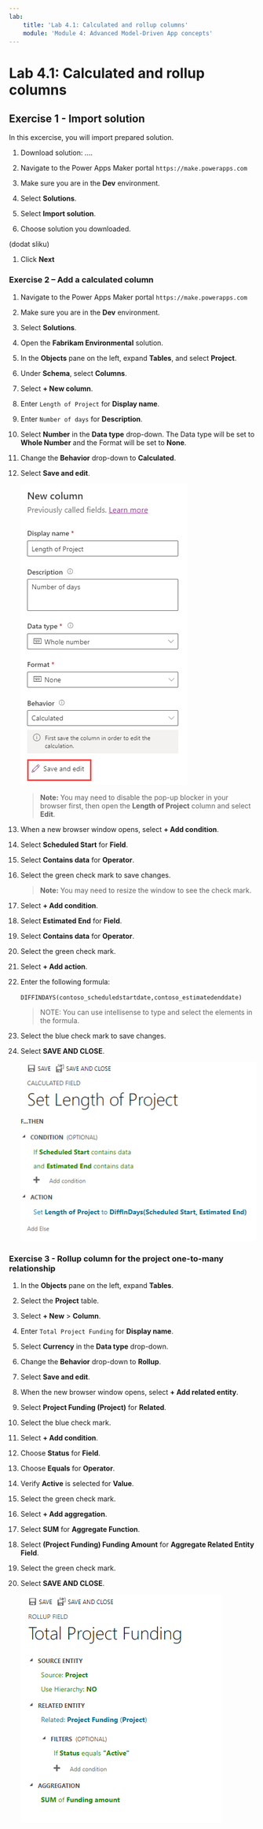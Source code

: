 ```yaml
---
lab:
    title: 'Lab 4.1: Calculated and rollup columns'
    module: 'Module 4: Advanced Model-Driven App concepts'
---
```


# Lab 4.1: Calculated and rollup columns

## Exercise 1 - Import solution

In this excercise, you will import prepared solution.

1. Download solution: ....

1. Navigate to the Power Apps Maker portal `https://make.powerapps.com`

1. Make sure you are in the **Dev** environment.

1. Select **Solutions**.

1. Select **Import solution**.

1. Choose solution you downloaded.

(dodat sliku)

1. Click **Next**



### Exercise 2  – Add a calculated column
1.  Navigate to the Power Apps Maker portal `https://make.powerapps.com`

1.  Make sure you are in the **Dev** environment.

1.  Select **Solutions**.

1.  Open the **Fabrikam Environmental** solution.

1.  In the **Objects** pane on the left, expand **Tables**, and select **Project**.

1.  Under **Schema**, select **Columns**.

1.  Select **+ New column**.

1.  Enter `Length of Project` for **Display name**.

1.  Enter `Number of days` for **Description**.

1.  Select **Number** in the **Data type** drop-down. The Data type will be set to **Whole Number** and the Format will be set to **None**.

1.  Change the **Behavior** drop-down to **Calculated**.

1.  Select **Save and edit**.

    ![Add calculated column.](../media/add-calculated-column.png)

    > **Note:** You may need to disable the pop-up blocker in your browser first, then open the **Length of Project** column and select **Edit**.

1.  When a new browser window opens, select **+ Add condition**.

1.  Select **Scheduled Start** for **Field**.

1.  Select **Contains data** for **Operator**.

1.  Select the green check mark to save changes.

    > **Note:** You may need to resize the window to see the check mark.

1.  Select **+ Add condition**.

1.  Select **Estimated End** for **Field**.

1.  Select **Contains data** for **Operator**.

1.  Select the green check mark.

1.  Select **+ Add action**.

1.  Enter the following formula:

    ```DIFFINDAYS(contoso_scheduledstartdate,contoso_estimatedenddate)```

    > NOTE: You can use intellisense to type and select the elements in the formula.

1.  Select the blue check mark to save changes.

1.  Select **SAVE AND CLOSE**.

    ![Calculated column.](../media/calculated-column.png)



### Exercise 3 -  Rollup column for the project one-to-many relationship

1.  In the **Objects** pane on the left, expand **Tables**.

1.  Select the **Project** table.

1.  Select **+ New** > **Column**.

1.  Enter `Total Project Funding` for **Display name**.

1.  Select **Currency** in the **Data type** drop-down.

1.  Change the **Behavior** drop-down to **Rollup**.

1.  Select **Save and edit**.

1.  When the new browser window opens, select **+ Add related entity**.

1.  Select **Project Funding (Project)** for **Related**.

1.  Select the blue check mark.

1.  Select **+ Add condition**.

1.  Choose **Status** for **Field**.

1.  Choose **Equals** for **Operator**.

1.  Verify **Active** is selected for **Value**.

1.  Select the green check mark.

1.  Select **+ Add aggregation**.

1.  Select **SUM** for **Aggregate Function**.

1.  Select **(Project Funding) Funding Amount** for **Aggregate Related Entity Field**.

1.  Select the green check mark.

1.  Select **SAVE AND CLOSE**.

    ![Add rollup column.](../media/add-rollup-column.png)
